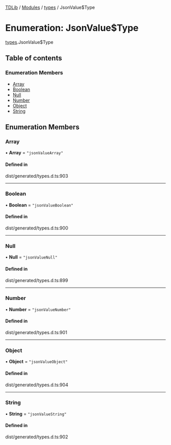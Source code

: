[TDLib](../README.md) / [Modules](../modules.md) / [types](../modules/types.md) / JsonValue$Type

# Enumeration: JsonValue$Type

[types](../modules/types.md).JsonValue$Type

## Table of contents

### Enumeration Members

- [Array](types.JsonValue_Type.md#array)
- [Boolean](types.JsonValue_Type.md#boolean)
- [Null](types.JsonValue_Type.md#null)
- [Number](types.JsonValue_Type.md#number)
- [Object](types.JsonValue_Type.md#object)
- [String](types.JsonValue_Type.md#string)

## Enumeration Members

### Array

• **Array** = ``"jsonValueArray"``

#### Defined in

dist/generated/types.d.ts:903

___

### Boolean

• **Boolean** = ``"jsonValueBoolean"``

#### Defined in

dist/generated/types.d.ts:900

___

### Null

• **Null** = ``"jsonValueNull"``

#### Defined in

dist/generated/types.d.ts:899

___

### Number

• **Number** = ``"jsonValueNumber"``

#### Defined in

dist/generated/types.d.ts:901

___

### Object

• **Object** = ``"jsonValueObject"``

#### Defined in

dist/generated/types.d.ts:904

___

### String

• **String** = ``"jsonValueString"``

#### Defined in

dist/generated/types.d.ts:902
